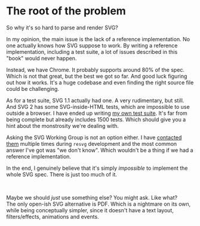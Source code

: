 # The root of the problem

So why it's so hard to parse and render SVG?

In my opinion, the main issue is the lack of a reference implementation.
No one actually knows how SVG suppose to work.
By writing a reference implementation, including a test suite,
a lot of issues described in this "book" would never happen.

Instead, we have Chrome. It probably supports around 80% of the spec.
Which is not that great, but the best we got so far.
And good luck figuring out how it works. It's a huge codebase
and even finding the right source file could be challenging.

As for a test suite, SVG 1.1 actually had one. A very rudimentary, but still.
And SVG 2 has some SVG-inside-HTML tests, which are impossible to use outside a browser.
I have ended up writing [my own test suite](https://github.com/RazrFalcon/resvg-test-suite).
It's far from being complete but already includes 1500 tests.
Which should give you a hint about the monstrosity we're dealing with.

Asking the SVG Working Group is not an option either.
I have [contacted them](https://github.com/w3c/svgwg/issues?q=is%3Aissue+author%3ARazrFalcon)
multiple times during `resvg` development
and the most common answer I've got was "we don't know".
Which wouldn't be a thing if we had a reference implementation.

In the end, I genuinely believe that it's simply _impossible_ to implement the whole SVG spec.
There is just too much of it.

<br>

Maybe we should _just_ use something else? You might ask. Like what?<br>
The only open-ish SVG alternative is PDF. Which is a nightmare on its own,
while being conceptually simpler, since it doesn't have
a text layout, filters/effects, animations and events.
